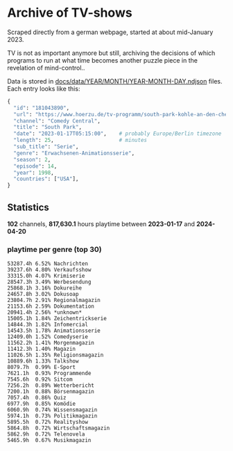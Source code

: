 # Archive of TV-shows

Scraped directly from a german webpage, started at about mid-January 2023.

TV is not as important anymore but still, archiving the decisions of which programs to run at what time
becomes another puzzle piece in the revelation of mind-control.. 

Data is stored in [docs/data/YEAR/MONTH/YEAR-MONTH-DAY.ndjson](docs/data/) files. 
Each entry looks like this:

```python
{
  "id": "181043890", 
  "url": "https://www.hoerzu.de/tv-programm/south-park-kohle-an-den-chefkoch/bid_181043890/", 
  "channel": "Comedy Central", 
  "title": "South Park", 
  "date": "2023-01-17T05:15:00",    # probably Europe/Berlin timezone 
  "length": 25,                     # minutes 
  "sub_title": "Serie", 
  "genre": "Erwachsenen-Animationsserie", 
  "season": 2, 
  "episode": 14, 
  "year": 1998, 
  "countries": ["USA"],
}
```

## Statistics

**102** channels, **817,630.1** hours playtime between **2023-01-17** and **2024-04-20**


### playtime per genre (top 30)

    53287.4h 6.52% Nachrichten
    39237.6h 4.80% Verkaufsshow
    33315.0h 4.07% Krimiserie
    28547.3h 3.49% Werbesendung
    25868.1h 3.16% Dokureihe
    24657.8h 3.02% Dokusoap
    23804.7h 2.91% Regionalmagazin
    21153.6h 2.59% Dokumentation
    20941.4h 2.56% *unknown*
    15005.1h 1.84% Zeichentrickserie
    14844.3h 1.82% Infomercial
    14543.5h 1.78% Animationsserie
    12409.0h 1.52% Comedyserie
    11562.2h 1.41% Morgenmagazin
    11412.3h 1.40% Magazin
    11026.5h 1.35% Religionsmagazin
    10889.6h 1.33% Talkshow
    8079.7h  0.99% E-Sport
    7621.1h  0.93% Programmende
    7545.6h  0.92% Sitcom
    7256.2h  0.89% Wetterbericht
    7200.1h  0.88% Börsenmagazin
    7057.4h  0.86% Quiz
    6977.9h  0.85% Komödie
    6060.9h  0.74% Wissensmagazin
    5974.1h  0.73% Politikmagazin
    5895.5h  0.72% Realityshow
    5864.8h  0.72% Wirtschaftsmagazin
    5862.9h  0.72% Telenovela
    5465.9h  0.67% Musikmagazin
